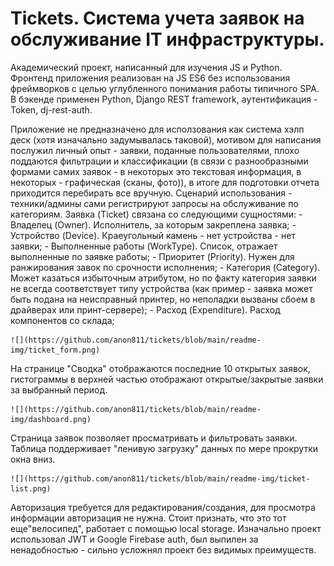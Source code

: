 # Tickets. Система учета заявок на обслуживание IT инфраструктуры. 

Академический проект, написанный для изучения JS и Python. 
Фронтенд приложения реализован на JS ES6 без использования фреймворков с целью углубленного понимания работы типичного SPA. В бэкенде применен Python, Django REST framework, аутентификация - Token, dj-rest-auth.

Приложение не предназначено для исползования как система хэлп деск (хотя изначально задумывалась таковой), мотивом для написания послужил личный опыт - заявки, поданные пользователями, плохо поддаются фильтрации и классификации (в связи с разнообразными формами самих заявок - в некоторых это текстовая информация, в некоторых - графическая (сканы, фото)), в итоге для подготовки отчета приходится перебирать все вручную. 
Сценарий использования - техники/админы сами регистрируют запросы на обслуживание по категориям. Заявка (Ticket) связана со следующими сущностями:
    - Владелец (Owner). Исполнитель, за которым закреплена заявка;
    - Устройство (Device). Краеугольный камень - нет устройства - нет заявки;
    - Выполненные работы (WorkType). Список, отражает выполненные по заявке работы;
    - Приоритет (Priority). Нужен для ранжирования завок по срочности исполнения;
    - Категория (Category). Может казаться избыточным атрибутом, но по факту категория заявки не всегда соответствует типу устройства (как пример - заявка может быть подана на неисправный принтер, но неполадки вызваны сбоем в драйверах или принт-сервере);
    - Расход (Expenditure). Расход компонентов со склада;
    
    ![](https://github.com/anon811/tickets/blob/main/readme-img/ticket_form.png)

На странице "Сводка" отображаются последние 10 открытых заявок, гистограммы в верхней частью отображают открытые/закрытые заявки за выбранный период. 

    ![](https://github.com/anon811/tickets/blob/main/readme-img/dashboard.png)

Страница заявок позволяет просматривать и фильтровать заявки. Таблица поддерживает "ленивую загрузку" данных по мере прокрутки окна вниз. 
    
    ![](https://github.com/anon811/tickets/blob/main/readme-img/ticket-list.png)

Авторизация требуется для редактирования/создания, для просмотра информации авторизация не нужна. Стоит признать, что это тот еще"велосипед", работает с помощью local storage. Изначально проект использовал JWT и Google Firebase auth, был выпилен за ненадобностью - сильно усложнял проект без видимых преимуществ. 
